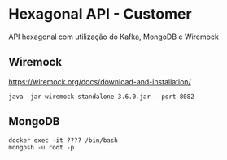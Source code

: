 # Hexagonal API - Customer

API hexagonal com utilização do Kafka, MongoDB e Wiremock

## Wiremock

https://wiremock.org/docs/download-and-installation/

```
java -jar wiremock-standalone-3.6.0.jar --port 8082
```

## MongoDB

```
docker exec -it ???? /bin/bash
mongosh -u root -p
```